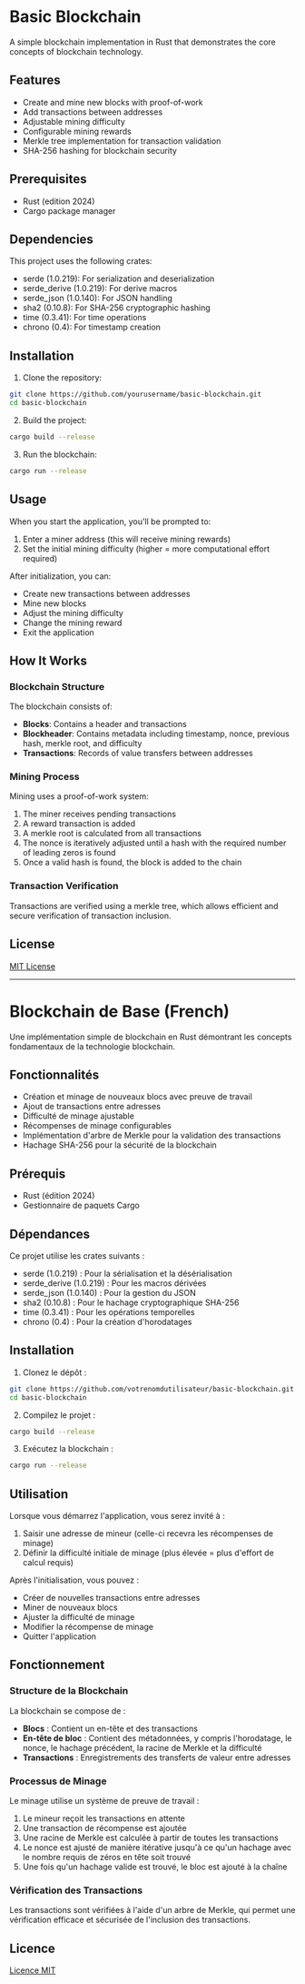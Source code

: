 # Basic Blockchain

A simple blockchain implementation in Rust that demonstrates the core concepts of blockchain technology.

## Features

- Create and mine new blocks with proof-of-work
- Add transactions between addresses
- Adjustable mining difficulty
- Configurable mining rewards
- Merkle tree implementation for transaction validation
- SHA-256 hashing for blockchain security

## Prerequisites

- Rust (edition 2024)
- Cargo package manager

## Dependencies

This project uses the following crates:
- serde (1.0.219): For serialization and deserialization
- serde_derive (1.0.219): For derive macros
- serde_json (1.0.140): For JSON handling
- sha2 (0.10.8): For SHA-256 cryptographic hashing
- time (0.3.41): For time operations
- chrono (0.4): For timestamp creation

## Installation

1. Clone the repository:
```bash
git clone https://github.com/yourusername/basic-blockchain.git
cd basic-blockchain
```

2. Build the project:
```bash
cargo build --release
```

3. Run the blockchain:
```bash
cargo run --release
```

## Usage

When you start the application, you'll be prompted to:
1. Enter a miner address (this will receive mining rewards)
2. Set the initial mining difficulty (higher = more computational effort required)

After initialization, you can:
- Create new transactions between addresses
- Mine new blocks
- Adjust the mining difficulty
- Change the mining reward
- Exit the application

## How It Works

### Blockchain Structure

The blockchain consists of:
- **Blocks**: Contains a header and transactions
- **Blockheader**: Contains metadata including timestamp, nonce, previous hash, merkle root, and difficulty
- **Transactions**: Records of value transfers between addresses

### Mining Process

Mining uses a proof-of-work system:
1. The miner receives pending transactions
2. A reward transaction is added
3. A merkle root is calculated from all transactions
4. The nonce is iteratively adjusted until a hash with the required number of leading zeros is found
5. Once a valid hash is found, the block is added to the chain

### Transaction Verification

Transactions are verified using a merkle tree, which allows efficient and secure verification of transaction inclusion.

## License

[MIT License](LICENSE)

---

# Blockchain de Base (French)

Une implémentation simple de blockchain en Rust démontrant les concepts fondamentaux de la technologie blockchain.

## Fonctionnalités

- Création et minage de nouveaux blocs avec preuve de travail
- Ajout de transactions entre adresses
- Difficulté de minage ajustable
- Récompenses de minage configurables
- Implémentation d'arbre de Merkle pour la validation des transactions
- Hachage SHA-256 pour la sécurité de la blockchain

## Prérequis

- Rust (édition 2024)
- Gestionnaire de paquets Cargo

## Dépendances

Ce projet utilise les crates suivants :
- serde (1.0.219) : Pour la sérialisation et la désérialisation
- serde_derive (1.0.219) : Pour les macros dérivées
- serde_json (1.0.140) : Pour la gestion du JSON
- sha2 (0.10.8) : Pour le hachage cryptographique SHA-256
- time (0.3.41) : Pour les opérations temporelles
- chrono (0.4) : Pour la création d'horodatages

## Installation

1. Clonez le dépôt :
```bash
git clone https://github.com/votrenomdutilisateur/basic-blockchain.git
cd basic-blockchain
```

2. Compilez le projet :
```bash
cargo build --release
```

3. Exécutez la blockchain :
```bash
cargo run --release
```

## Utilisation

Lorsque vous démarrez l'application, vous serez invité à :
1. Saisir une adresse de mineur (celle-ci recevra les récompenses de minage)
2. Définir la difficulté initiale de minage (plus élevée = plus d'effort de calcul requis)

Après l'initialisation, vous pouvez :
- Créer de nouvelles transactions entre adresses
- Miner de nouveaux blocs
- Ajuster la difficulté de minage
- Modifier la récompense de minage
- Quitter l'application

## Fonctionnement

### Structure de la Blockchain

La blockchain se compose de :
- **Blocs** : Contient un en-tête et des transactions
- **En-tête de bloc** : Contient des métadonnées, y compris l'horodatage, le nonce, le hachage précédent, la racine de Merkle et la difficulté
- **Transactions** : Enregistrements des transferts de valeur entre adresses

### Processus de Minage

Le minage utilise un système de preuve de travail :
1. Le mineur reçoit les transactions en attente
2. Une transaction de récompense est ajoutée
3. Une racine de Merkle est calculée à partir de toutes les transactions
4. Le nonce est ajusté de manière itérative jusqu'à ce qu'un hachage avec le nombre requis de zéros en tête soit trouvé
5. Une fois qu'un hachage valide est trouvé, le bloc est ajouté à la chaîne

### Vérification des Transactions

Les transactions sont vérifiées à l'aide d'un arbre de Merkle, qui permet une vérification efficace et sécurisée de l'inclusion des transactions.

## Licence

[Licence MIT](LICENSE)
